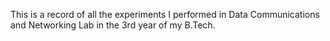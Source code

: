 This is a record of all the experiments I performed in Data Communications and Networking Lab in the 3rd year of my B.Tech. 
